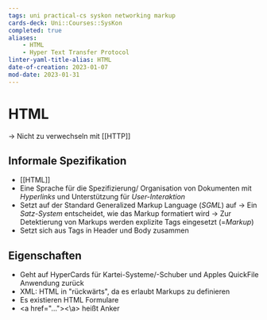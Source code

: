 ```yaml
---
tags: uni practical-cs syskon networking markup
cards-deck: Uni::Courses::SysKon
completed: true
aliases:
	- HTML
	- Hyper Text Transfer Protocol
linter-yaml-title-alias: HTML
date-of-creation: 2023-01-07
mod-date: 2023-01-31
---
```


# HTML
→ Nicht zu verwechseln mit [[HTTP]]

## Informale Spezifikation
- [[HTML]]
- Eine Sprache für die Spezifizierung/ Organisation von Dokumenten mit *Hyperlinks* und Unterstützung für *User-Interaktion*
- Setzt auf der Standard Generalized Markup Language (*SGML*) auf
	→ Ein *Satz-System* entscheidet, wie das Markup formatiert wird
	→ Zur Detektierung von Markups werden explizite Tags eingesetzt (=*Markup*)
- Setzt sich aus Tags in Header und Body zusammen

## Eigenschaften
- Geht auf HyperCards für Kartei-Systeme/-Schuber und Apples QuickFile Anwendung zurück
- XML: HTML in "rückwärts", da es erlaubt Markups zu definieren
- Es existieren HTML Formulare
- \<a href="..."\>\<\\a\> heißt Anker
